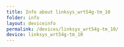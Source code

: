 ```yaml
---
title: Info about linksys_wrt54g-tm_10
folder: info
layout: deviceinfo
permalink: /devices/linksys_wrt54g-tm_10/
device: linksys_wrt54g-tm_10
---
```

